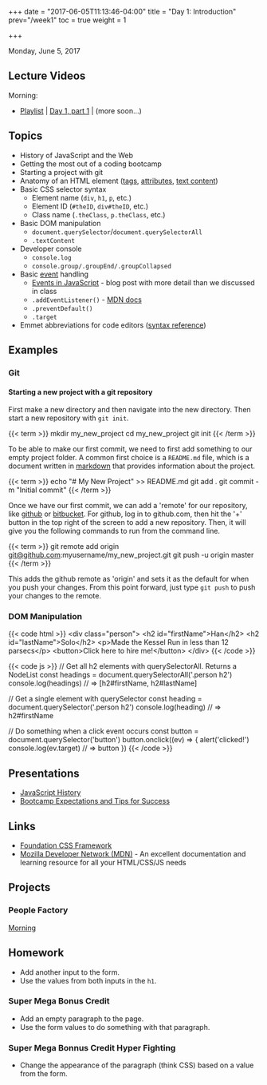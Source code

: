 +++
date = "2017-06-05T11:13:46-04:00"
title = "Day 1: Introduction"
prev="/week1"
toc = true
weight = 1

+++

<date>Monday, June 5, 2017</date>

## Lecture Videos

Morning:

* [Playlist](https://www.youtube.com/playlist?list=PLuT2TqJuwaY9SEkynJl1LudbfzWqc4l84) | [Day 1, part 1](https://www.youtube.com/watch?v=mhtpxtVSwfg&index=1&list=PLuT2TqJuwaY9SEkynJl1LudbfzWqc4l84) | (more soon...)

## Topics

* History of JavaScript and the Web
* Getting the most out of a coding bootcamp
* Starting a project with git
* Anatomy of an HTML element ([tags](https://developer.mozilla.org/en-US/docs/Web/HTML/Element), [attributes](https://developer.mozilla.org/en-US/docs/Web/HTML/Attributes), [text content](https://developer.mozilla.org/en-US/docs/Web/API/Node/textContent))
* Basic CSS selector syntax
  * Element name (`div`, `h1`, `p`, etc.)
  * Element ID (`#theID`, `div#theID`, etc.)
  * Class name (`.theClass`, `p.theClass`, etc.)
* Basic DOM manipulation
  * `document.querySelector`/`document.querySelectorAll`
  * `.textContent`
* Developer console
  * `console.log`
  * `console.group/.groupEnd/.groupCollapsed`
* Basic [event](https://www.w3schools.com/js/js_events.asp) handling
  * [Events in JavaScript](https://www.kirupa.com/html5/javascript_events.htm) - blog post with more detail than we discussed in class
  * `.addEventListener()` - [MDN docs](https://developer.mozilla.org/en-US/docs/Web/API/EventTarget/addEventListener)
  * `.preventDefault()`
  * `.target`
* Emmet abbreviations for code editors ([syntax reference](https://docs.emmet.io/abbreviations/syntax/))

## Examples

### Git

#### Starting a new project with a git repository

First make a new directory and then navigate into the new directory.  Then start a new repository with `git init`.

{{< term >}}
mkdir my_new_project
cd my_new_project
git init
{{< /term >}}

To be able to make our first commit, we need to first add something to our empty project folder.  A common first choice is a `README.md` file, which is a document written in [markdown](https://guides.github.com/features/mastering-markdown/) that provides information about the project.

{{< term >}}
echo "# My New Project" >> README.md
git add .
git commit -m "Initial commit"
{{< /term >}}

Once we have our first commit, we can add a 'remote' for our repository, like [github](https://github.com) or [bitbucket](https://bitbucket.org/).  For github, log in to github.com, then hit the '+' button in the top right of the screen to add a new repository.  Then, it will give you the following commands to run from the command line.

{{< term >}}
git remote add origin git@github.com:myusername/my_new_project.git
git push -u origin master
{{< /term >}}

This adds the github remote as 'origin' and sets it as the default for when you push your changes.  From this point forward, just type `git push` to push your changes to the remote.

### DOM Manipulation
{{< code html >}}
&lt;div class=&quot;person&quot;&gt;
  &lt;h2 id=&quot;firstName&quot;>Han&lt;/h2&gt;
  &lt;h2 id=&quot;lastName&quot;>Solo&lt;/h2&gt;
  &lt;p>Made the Kessel Run in less than 12 parsecs&lt;/p&gt;
  &lt;button>Click here to hire me!&lt;/button&gt;
&lt;/div&gt;
{{< /code >}}

{{< code js >}}
// Get all h2 elements with querySelectorAll. Returns a NodeList
const headings = document.querySelectorAll('.person h2')
console.log(headings) 
// => [h2#firstName, h2#lastName]

// Get a single element with querySelector
const heading = document.querySelector('.person h2')
console.log(heading)
// => h2#firstName

// Do something when a click event occurs
const button = document.querySelector('button')
button.onclick((ev) => {
  alert('clicked!')
  console.log(ev.target)
  // => button
})
{{< /code >}}

## Presentations
* <a target="_blank" href="/history-of-the-web.pdf">JavaScript History</a>
* <a target="_blank" href="/bootcamp-success.pdf">Bootcamp Expectations and Tips for Success</a>

## Links
* [Foundation CSS Framework](http://foundation.zurb.com)
* [Mozilla Developer Network (MDN)](https://developer.mozilla.org/en-US/) - An excellent documentation and learning resource for all your HTML/CSS/JS needs

## Projects

### People Factory
[Morning](https://github.com/xtbc17s2/people-factory/tree/f1df2ad6cd6f97755e9c79262ccfaa3dcbd6ac79)

## Homework

* Add another input to the form.
* Use the values from both inputs in the `h1`.

### Super Mega Bonus Credit

* Add an empty paragraph to the page.
* Use the form values to do something with that paragraph.

### Super Mega Bonnus Credit Hyper Fighting

* Change the appearance of the paragraph (think CSS) based on a value from the form.
